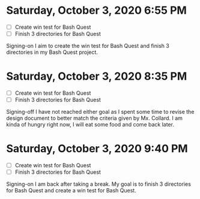 # Saturday, October 3, 2020 6:55 PM
- [ ] Create win test for Bash Quest
- [ ] Finish 3 directories for Bash Quest

Signing-on I aim to create the win test for Bash Quest and finish 3 directories in my Bash Quest project.

# Saturday, October 3, 2020 8:35 PM
- [ ] Create win test for Bash Quest
- [ ] Finish 3 directories for Bash Quest

Signing-off I have not reached either goal as I spent some time to revise the design document to better match the criteria given by Mx. Collard. I am kinda of hungry right now, I will eat some food and come back later.

# Saturday, October 3, 2020 9:40 PM
- [ ] Create win test for Bash Quest
- [ ] Finish 3 directories for Bash Quest

Signing-on I am back after taking a break. My goal is to finish 3 directories for Bash Quest and create a win test for Bash Quest.